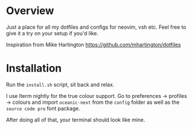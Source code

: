 # Overview
Just a place for all my dotfiles and configs for neovim, vsh etc. Feel free to give it a try on your setup if you'd like.

Inspiration from Mike Hartington https://github.com/mhartington/dotfiles

# Installation
Run the `install.sh` script, sit back and relax.

I use Iterm nightly for the true colour support. Go to preferences -> profiles -> colours and import `oceanic-next` from the `config` folder as well as the `source code pro` font package.

After doing all of that, your terminal should look like mine.

